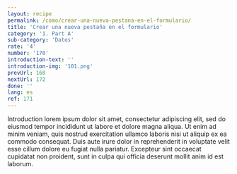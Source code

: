 ```yaml
---
layout: recipe
permalink: /como/crear-una-nueva-pestana-en-el-formulario/
title: 'Crear una nueva pestaña en el formulario'
category: '1. Part A'
sub-category: 'Datos'
rate: '4'
number: '170'
introduction-text: ''
introduction-img: '101.png'
prevUrl: 168
nextUrl: 172
done: ''
lang: es
ref: 171
---
```


Introduction lorem ipsum dolor sit amet, consectetur adipiscing elit, sed do eiusmod tempor incididunt ut labore et dolore magna aliqua. Ut enim ad minim veniam, quis nostrud exercitation ullamco laboris nisi ut aliquip ex ea commodo consequat. Duis aute irure dolor in reprehenderit in voluptate velit esse cillum dolore eu fugiat nulla pariatur. Excepteur sint occaecat cupidatat non proident, sunt in culpa qui officia deserunt mollit anim id est laborum.

